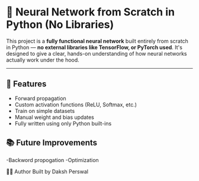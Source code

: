 # 🧠 Neural Network from Scratch in Python (No Libraries)

This project is a **fully functional neural network** built entirely from scratch in Python — **no external libraries like TensorFlow, or PyTorch used**. It's designed to give a clear, hands-on understanding of how neural networks actually work under the hood.

---

## 🚀 Features

- Forward propagation
- Custom activation functions (ReLU, Softmax, etc.)
- Train on simple datasets
- Manual weight and bias updates
- Fully written using only Python built-ins

 ## 📚 Future Improvements

 -Backword propogation
 -Optimization
  

👨‍💻 Author
Built by Daksh Perswal


